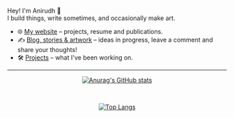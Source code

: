 Hey! I'm Anirudh 👋  
I build things, write sometimes, and occasionally make art.

- 🌐 [My website](https://anirudhkaushik2003.github.io) – projects, resume and publications.
- ✍️ [Blog, stories & artwork](https://anirudhkaushik2003.github.io/blog/) – ideas in progress, leave a comment and share your thoughts!
- 🛠️ [Projects](https://anirudhkaushik2003.github.io/projects/) – what I've been working on.

---

<div align="center">

[![Anurag's GitHub stats](https://github-readme-stats-sigma-five.vercel.app/api?username=anirudhkaushik2003&show_icons=true&theme=tokyonight&count_private=true&include_all_commits=true)](https://github.com/anuraghazra/github-readme-stats)

<br/>

[![Top Langs](https://github-readme-stats-sigma-five.vercel.app/api/top-langs/?username=anirudhkaushik2003&theme=tokyonight&hide=makefile,cmake)](https://github.com/anuraghazra/github-readme-stats)

</div>
